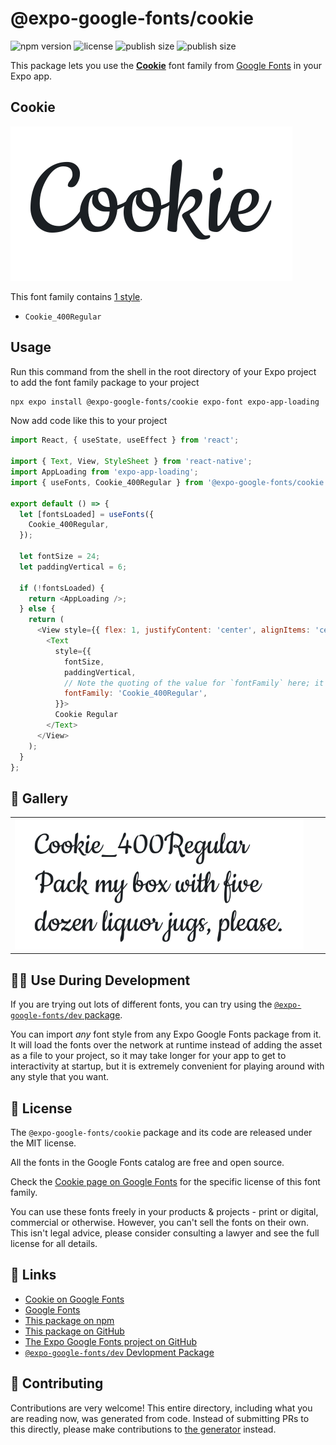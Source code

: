 # @expo-google-fonts/cookie

![npm version](https://flat.badgen.net/npm/v/@expo-google-fonts/cookie)
![license](https://flat.badgen.net/github/license/expo/google-fonts)
![publish size](https://flat.badgen.net/packagephobia/install/@expo-google-fonts/cookie)
![publish size](https://flat.badgen.net/packagephobia/publish/@expo-google-fonts/cookie)

This package lets you use the [**Cookie**](https://fonts.google.com/specimen/Cookie) font family from [Google Fonts](https://fonts.google.com/) in your Expo app.

## Cookie

![Cookie](./font-family.png)

This font family contains [1 style](#-gallery).

- `Cookie_400Regular`

## Usage

Run this command from the shell in the root directory of your Expo project to add the font family package to your project
```sh
npx expo install @expo-google-fonts/cookie expo-font expo-app-loading
```

Now add code like this to your project
```js
import React, { useState, useEffect } from 'react';

import { Text, View, StyleSheet } from 'react-native';
import AppLoading from 'expo-app-loading';
import { useFonts, Cookie_400Regular } from '@expo-google-fonts/cookie';

export default () => {
  let [fontsLoaded] = useFonts({
    Cookie_400Regular,
  });

  let fontSize = 24;
  let paddingVertical = 6;

  if (!fontsLoaded) {
    return <AppLoading />;
  } else {
    return (
      <View style={{ flex: 1, justifyContent: 'center', alignItems: 'center' }}>
        <Text
          style={{
            fontSize,
            paddingVertical,
            // Note the quoting of the value for `fontFamily` here; it expects a string!
            fontFamily: 'Cookie_400Regular',
          }}>
          Cookie Regular
        </Text>
      </View>
    );
  }
};

```

## 🔡 Gallery


||||
|-|-|-|
|![Cookie_400Regular](./Cookie_400Regular.ttf.png)||||


## 👩‍💻 Use During Development

If you are trying out lots of different fonts, you can try using the [`@expo-google-fonts/dev` package](https://github.com/expo/google-fonts/tree/master/font-packages/dev#readme).

You can import *any* font style from any Expo Google Fonts package from it. It will load the fonts
over the network at runtime instead of adding the asset as a file to your project, so it may take longer
for your app to get to interactivity at startup, but it is extremely convenient
for playing around with any style that you want.

## 📖 License

The `@expo-google-fonts/cookie` package and its code are released under the MIT license.

All the fonts in the Google Fonts catalog are free and open source.

Check the [Cookie page on Google Fonts](https://fonts.google.com/specimen/Cookie) for the specific license of this font family.

You can use these fonts freely in your products & projects - print or digital, commercial or otherwise. However, you can't sell the fonts on their own. This isn't legal advice, please consider consulting a lawyer and see the full license for all details.

## 🔗 Links

- [Cookie on Google Fonts](https://fonts.google.com/specimen/Cookie)
- [Google Fonts](https://fonts.google.com/)
- [This package on npm](https://www.npmjs.com/package/@expo-google-fonts/cookie)
- [This package on GitHub](https://github.com/expo/google-fonts/tree/master/font-packages/cookie)
- [The Expo Google Fonts project on GitHub](https://github.com/expo/google-fonts)
- [`@expo-google-fonts/dev` Devlopment Package](https://github.com/expo/google-fonts/tree/master/font-packages/dev)

## 🤝 Contributing

Contributions are very welcome! This entire directory, including what you are reading now, was generated from code. Instead of submitting PRs to this directly, please make contributions to [the generator](https://github.com/expo/google-fonts/tree/master/packages/generator) instead.

